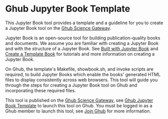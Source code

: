 # Ghub Jupyter Book Template

This Jupyter Book tool provides a template and a guideline for you to create a Jupyter Book tool on the [Ghub Science Gateway](https://theghub.org).

Jupyter Book is an open-source tool for building publication-quality books and documents. We assume you are familiar with creating a Jupyter Book and with the structure of a Jupyter Book. See [Built with Jupyter Book](https://jupyterbook.org/en/stable/intro.html) and [Create a Template Book](https://jupyterbook.org/en/stable/start/create.html) for tutorials and more information on creating a Jupyter Book.   

On Ghub, the template's Makefile, showbook&#46;sh, and invoke scripts are required, to build Jupyter Books which enable the books' generated HTML files to display consistently across web browsers. This tool will guide you through the steps for creating a Jupyter Book tool on Ghub and incorporating these required files.

This tool is published on the [Ghub Science Gateway](https://theghub.org), see [Ghub Jupyter Book Template](https://theghub.org/tools/ghubex2) to launch this tool on Ghub. You must be logged in as a Ghub member to launch this tool, see [Join Ghub](https://theghub.org/about/joining) for more information.

